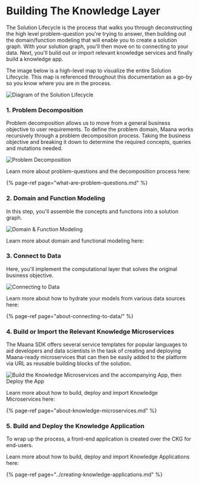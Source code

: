 # Building The Knowledge Layer

The Solution Lifecycle is the process that walks you through deconstructing the high level problem-question you're trying to answer, then building out the domain/function modeling that will enable you to create a solution graph. With your solution graph, you'll then move on to connecting to your data. Next, you'll build out or import relevant knowledge services and finally build a knowledge app.

The image below is a high-level map to visualize the entire Solution Lifecycle. This map is referenced throughout this documentation as a go-by so you know where you are in the process.

![Diagram of the Solution Lifecycle](https://maanaimages.blob.core.windows.net/maana-q-documentation/k1.png)

### 1. Problem Decomposition <a id="1-problem-decomposition"></a>

Problem decomposition allows us to move from a general business objective to user requirements. To define the problem domain, Maana works recursively through a problem decomposition process. Taking the business objective and breaking it down to determine the required concepts, queries and mutations needed.

![Problem Decomposition](https://maanaimages.blob.core.windows.net/maana-q-documentation/k2.png)

Learn more about problem-questions and the decomposition process here:

{% page-ref page="what-are-problem-questions.md" %}

### 2. Domain and Function Modeling <a id="2-domain-and-function-modeling"></a>

In this step, you'll assemble the concepts and functions into a solution graph.

![Domain &amp; Function Modeling](https://maanaimages.blob.core.windows.net/maana-q-documentation/k3.png)

Learn more about domain and functional modeling here:

### 3. Connect to Data <a id="3-connect-to-data"></a>

Here, you'll implement the computational layer that solves the original business objective.

![Connecting to Data](https://maanaimages.blob.core.windows.net/maana-q-documentation/k4.png)

Learn more about how to hydrate your models from various data sources here:

{% page-ref page="about-connecting-to-data/" %}

### 4. Build or Import the Relevant Knowledge Microservices <a id="4-build-the-knowledge-microservices"></a>

The Maana SDK offers several service templates for popular languages to aid developers and data scientists in the task of creating and deploying Maana-ready microservices that can then be easily added to the platform via URL as reusable building blocks of the solution. 

![Build the Knowledge Microservices and the accompanying App, then Deploy the App](https://maanaimages.blob.core.windows.net/maana-q-documentation/k5.png)

Learn more about how to build, deploy and import Knowledge Microservices here:

{% page-ref page="about-knowledge-microservices.md" %}

### 5. Build and Deploy the Knowledge Application

To wrap up the process, a front-end application is created over the CKG for end-users.

Learn more about how to build, deploy and import Knowledge Applications here:

{% page-ref page="../creating-knowledge-applications.md" %}


